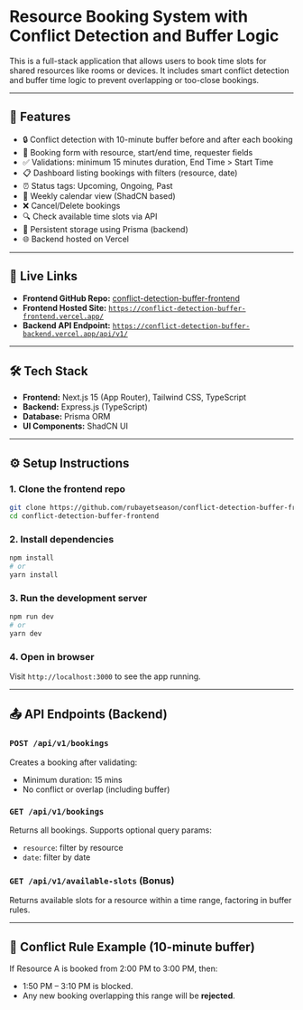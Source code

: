 # Resource Booking System with Conflict Detection and Buffer Logic

This is a full-stack application that allows users to book time slots for shared resources like rooms or devices. It includes smart conflict detection and buffer time logic to prevent overlapping or too-close bookings.

---

## 🚀 Features

- 🔒 Conflict detection with 10-minute buffer before and after each booking
- 📆 Booking form with resource, start/end time, requester fields
- ✅ Validations: minimum 15 minutes duration, End Time > Start Time
- 📋 Dashboard listing bookings with filters (resource, date)
- ⏰ Status tags: Upcoming, Ongoing, Past
- 📅 Weekly calendar view (ShadCN based)
- ❌ Cancel/Delete bookings
- 🔍 Check available time slots via API
- 💾 Persistent storage using Prisma (backend)
- 🌐 Backend hosted on Vercel

---

## 🔗 Live Links

- **Frontend GitHub Repo:** [conflict-detection-buffer-frontend](https://github.com/rubayetseason/conflict-detection-buffer-frontend.git)
- **Frontend Hosted Site:** [`https://conflict-detection-buffer-frontend.vercel.app/`](https://conflict-detection-buffer-frontend.vercel.app/)
- **Backend API Endpoint:** [`https://conflict-detection-buffer-backend.vercel.app/api/v1/`](https://conflict-detection-buffer-backend.vercel.app/api/v1/)

---

## 🛠️ Tech Stack

- **Frontend:** Next.js 15 (App Router), Tailwind CSS, TypeScript
- **Backend:** Express.js (TypeScript)
- **Database:** Prisma ORM
- **UI Components:** ShadCN UI

---

## ⚙️ Setup Instructions

### 1. Clone the frontend repo

```bash
git clone https://github.com/rubayetseason/conflict-detection-buffer-frontend.git
cd conflict-detection-buffer-frontend
```

### 2. Install dependencies

```bash
npm install
# or
yarn install
```

### 3. Run the development server

```bash
npm run dev
# or
yarn dev
```

### 4. Open in browser

Visit `http://localhost:3000` to see the app running.

---

## 📤 API Endpoints (Backend)

### `POST /api/v1/bookings`

Creates a booking after validating:
- Minimum duration: 15 mins
- No conflict or overlap (including buffer)

### `GET /api/v1/bookings`

Returns all bookings. Supports optional query params:
- `resource`: filter by resource
- `date`: filter by date

### `GET /api/v1/available-slots` (Bonus)

Returns available slots for a resource within a time range, factoring in buffer rules.

---

## 📌 Conflict Rule Example (10-minute buffer)

If Resource A is booked from 2:00 PM to 3:00 PM, then:

- 1:50 PM – 3:10 PM is blocked.
- Any new booking overlapping this range will be **rejected**.